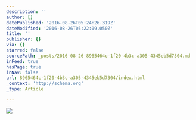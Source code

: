 ```yaml
---
description: ''
author: []
datePublished: '2016-08-26T05:24:26.319Z'
dateModified: '2016-08-26T05:22:09.050Z'
title: ''
publisher: {}
via: {}
starred: false
sourcePath: _posts/2016-08-26-8965464c-1f20-4b3c-a305-4345eb5d7304.md
inFeed: true
hasPage: true
inNav: false
url: 8965464c-1f20-4b3c-a305-4345eb5d7304/index.html
_context: 'http://schema.org'
_type: Article

---
```

![](https://the-grid-user-content.s3-us-west-2.amazonaws.com/c1d98a34-bd8d-42b3-9b05-6161e5ee82e0.jpg)